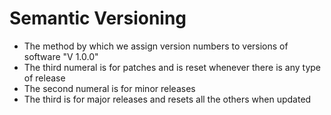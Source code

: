 # Semantic Versioning
- The method by which we assign version numbers to versions of software "V 1.0.0"
- The third numeral is for patches and is reset whenever there is any type of release
- The second numeral is for minor releases
- The third is for major releases and resets all the others when updated